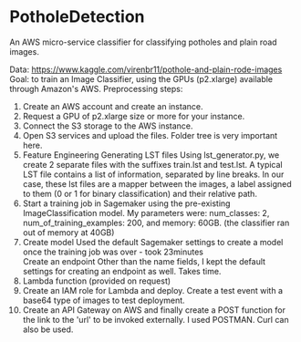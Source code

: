 # PotholeDetection
An AWS micro-service classifier for classifying potholes and plain road images.


Data: https://www.kaggle.com/virenbr11/pothole-and-plain-rode-images 
Goal: to train an Image Classifier, using the GPUs (p2.xlarge) available through Amazon's AWS.
Preprocessing steps:
1. Create an AWS account and create an instance.
2. Request a GPU of p2.xlarge size or more for your instance.
3. Connect the S3 storage to the AWS instance.
4. Open S3 services and upload the files. Folder tree is very important here.
5. Feature Engineering
    Generating LST files
    Using lst_generator.py, we create 2 separate files with the suffixes train.lst and test.lst. A typical LST file contains a list of information, separated by line breaks. In our case, these lst files are a mapper between the images, a label assigned to them (0 or 1 for binary classification) and their relative path.  
6. Start a training job in Sagemaker using the pre-existing ImageClassification model. My parameters were: num_classes: 2, num_of_training_examples: 200, and memory: 60GB. (the classifier ran out of memory at 40GB)  
7. Create model Used the default Sagemaker settings to create a model once the training job was over - took 23minutes  
Create an endpoint Other than the name fields, I kept the default settings for creating an endpoint as well. Takes time.  
8. Lambda function (provided on request)  
9. Create an IAM role for Lambda and deploy. Create a test event with a base64 type of images to test deployment.  
10. Create an API Gateway on AWS and finally create a POST function for the link to the 'url' to be invoked externally. I used POSTMAN. Curl can also be used.
